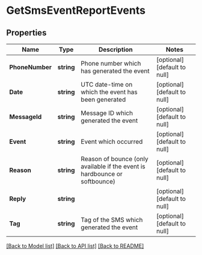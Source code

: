 # GetSmsEventReportEvents

## Properties
Name | Type | Description | Notes
------------ | ------------- | ------------- | -------------
**PhoneNumber** | **string** | Phone number which has generated the event | [optional] [default to null]
**Date** | **string** | UTC date-time on which the event has been generated | [optional] [default to null]
**MessageId** | **string** | Message ID which generated the event | [optional] [default to null]
**Event** | **string** | Event which occurred | [optional] [default to null]
**Reason** | **string** | Reason of bounce (only available if the event is hardbounce or softbounce) | [optional] [default to null]
**Reply** | **string** |  | [optional] [default to null]
**Tag** | **string** | Tag of the SMS which generated the event | [optional] [default to null]

[[Back to Model list]](../README.md#documentation-for-models) [[Back to API list]](../README.md#documentation-for-api-endpoints) [[Back to README]](../README.md)


